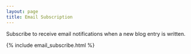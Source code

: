 ```yaml
---
layout: page
title: Email Subscription
---
```


Subscribe to receive email notifications when a new blog entry is written.

{% include email_subscribe.html %}
